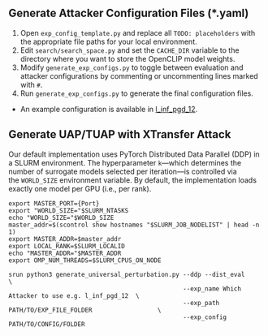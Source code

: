 ## Generate Attacker Configuration Files (*.yaml)
1.	Open `exp_config_template.py` and replace all `TODO: placeholders` with the appropriate file paths for your local environment.
2.	Edit `search/search_space.py` and set the `CACHE_DIR` variable to the directory where you want to store the OpenCLIP model weights.
3.	Modify `generate_exp_configs.py` to toggle between evaluation and attacker configurations by commenting or uncommenting lines marked with `#`.
4.	Run `generate_exp_configs.py` to generate the final configuration files.

- An example configuration is available in [l_inf_pgd_12](configs/untargeted/in1k/large/mab_ucb_rho2/Ensemble16/l_inf_pgd_12.yaml).

## Generate UAP/TUAP with XTransfer Attack
Our default implementation uses PyTorch Distributed Data Parallel (DDP) in a SLURM environment. The hyperparameter `k`—which determines the number of surrogate models selected per iteration—is controlled via the `WORLD_SIZE` environment variable. By default, the implementation loads exactly one model per GPU (i.e., per rank).

```shell
export MASTER_PORT={Port}
export "WORLD_SIZE="$SLURM_NTASKS
echo "WORLD_SIZE="$WORLD_SIZE
master_addr=$(scontrol show hostnames "$SLURM_JOB_NODELIST" | head -n 1)
export MASTER_ADDR=$master_addr
export LOCAL_RANK=$SLURM_LOCALID
echo "MASTER_ADDR="$MASTER_ADDR
export OMP_NUM_THREADS=$SLURM_CPUS_ON_NODE

srun python3 generate_universal_perturbation.py --ddp --dist_eval                                   \
                                                --exp_name Which Attacker to use e.g. l_inf_pgd_12  \
                                                --exp_path PATH/TO/EXP_FILE_FOLDER                  \ 
                                                --exp_config PATH/TO/CONFIG/FOLDER         
```
